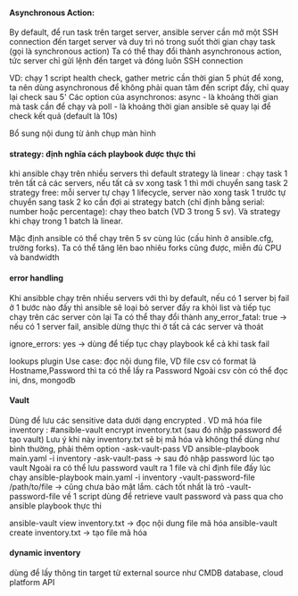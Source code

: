 #### Asynchronous Action:

By default, để run task trên target server, ansible server cần mở một SSH connection đến target server và duy trì nó trong suốt thời gian chạy task (gọi là synchronous action)
Ta có thể thay đổi thành asynchronous action, tức server chỉ gửi lệnh đến target và đóng luôn SSH connection

VD: chạy 1 script health check, gather metric cần thời gian 5 phút để xong, ta nên dùng asynchronous để không phải quan tâm đến script đấy, chỉ quay lại check sau 5'
Các option của asynchronos: async - là khoảng thời gian mà task cần để chạy và poll - là khoảng thời gian ansible sẽ quay lại để check kết quả (default là 10s)

Bổ sung nội dung từ ảnh chụp màn hình


#### strategy: định nghĩa cách playbook được thực thi
khi ansible chạy trên nhiều servers thì default strategy là linear : chạy task 1 trên tất cả các servers, nếu tất cả sv xong task 1 thì mới chuyển sang task 2
strategy free: mỗi server tự chạy 1 lifecycle, server nào xong task 1 trước tự chuyển sang task 2 ko cần đợi ai
strategy batch (chỉ định bằng serial: number hoặc percentage): chạy theo batch (VD 3 trong 5 sv). Và strategy khi chạy trong 1 batch là linear. 

Mặc định ansible có thể chạy trên 5 sv cùng lúc (cấu hình ở ansible.cfg, trường forks). Ta có thể tăng lên bao nhiêu forks cũng được, miễn đủ CPU và bandwidth


#### error handling
Khi ansibble chạy trên nhiều servers với thì by default, nếu có 1 server bị fail ở 1 bước nào đấy thì ansible sẽ loại bỏ server đấy ra khỏi list và tiếp tục chạy trên các server còn lại
Ta có thể thay đổi thành any_error_fatal: true -> nếu có 1 server fail, ansible dừng thực thi ở tất cả các server và thoát

ignore_errors: yes -> dùng để tiếp tục chạy playbook kể cả khi task fail


lookups plugin
Use case: đọc nội dung file, VD file csv có format là Hostname,Password thì ta có thể lấy ra Password
Ngoài csv còn có thể đọc ini, dns, mongodb


#### Vault
Dùng để lưu các sensitive data dưới dạng encrypted . VD mã hóa file inventory : #ansible-vault encrypt inventory.txt (sau đó nhập password để tạo vault)
Lưu ý khi này inventory.txt sẽ bị mã hóa và không thể dùng như bình thường, phải thêm option -ask-vault-pass
VD ansible-playbook main.yaml -i inventory -ask-vault-pass -> sau đó nhập password lúc tạo vault
Ngoài ra có thể lưu password vault ra 1 file và chỉ định file đấy lúc chạy
ansible-playbook main.yaml -i inventory -vault-password-file /path/to/file -> cũng chưa bảo mật lắm.
cách tốt nhất là trỏ -vault-password-file về 1 script dùng để retrieve vault password và pass qua cho ansible playbook thực thi

ansible-vault view inventory.txt -> đọc nội dung file mã hóa
ansible-vault create inventory.txt -> tạo file mã hóa

#### dynamic inventory
dùng để lấy thông tin target từ external source như CMDB database, cloud platform API
